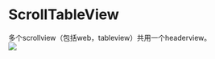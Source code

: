 # ScrollTableView
多个scrollview（包括web，tableview）共用一个headerview。
</br>
![](https://github.com/sym-/ScrollTableView/raw/master/SwipeTable2/swipte.gif)

